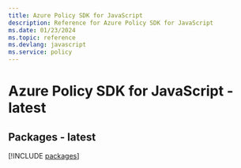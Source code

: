 ```yaml
---
title: Azure Policy SDK for JavaScript
description: Reference for Azure Policy SDK for JavaScript
ms.date: 01/23/2024
ms.topic: reference
ms.devlang: javascript
ms.service: policy
---
```

# Azure Policy SDK for JavaScript - latest
## Packages - latest
[!INCLUDE [packages](policy-index.md)]